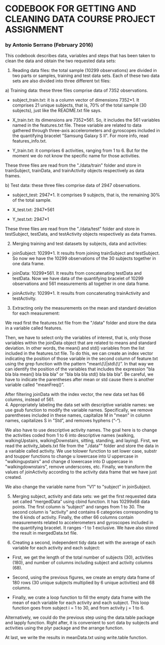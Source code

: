 # CODEBOOK FOR GETTING AND CLEANING DATA COURSE PROJECT ASSIGNMENT

### by Antonio Serrano (February 2016)

This codebook describes data, variables and steps that has been taken to clean the data and obtain the two requested data sets:

1. Reading data files: the total sample (10299 observations) are divided in two parts or samples, training and test data sets. Each of these two data sets are also divided into three different txt files:

a) Training data: these three files comprise data of 7352 observations.

* subject_train.txt: it is a column vector of dimensions 7352*1. It comprises 21 unique subjects, that is, 70% of the total sample (30 subjects), just like the README.txt file says.

* X_train.txt: its dimensions are 7352*561. So, it includes the 561 variables named in the features.txt file. These variable are related to data gathered through three-axis accelerometers and gyroscopes included in the quantifying bracelet "Samsung Galaxy S II". For more info, read features_info.txt.

* Y_train.txt: it comprises 6 activities, ranging from 1 to 6. But for the moment we do not know the specific name for those activities.

These three files are read from the "./data/train" folder and store in trainSubject, trainData, and trainActivity objects respectively as data frames.  

b) Test data: these three files comprise data of 2947 observations.

* subject_test: 2947*1. It comprises 9 subjects, that is, the remaining 30% of the total sample.

* X_test.txt: 2947*561

* Y_test.txt: 2947*1

These three files are read from the "./data/test” folder and store in testSubject, testData, and testActivity objects respectively as data frames.  

2. Merging training and test datasets by subjects, data and activities:

* joinSubject: 10299*1. It results from joining trainSubject and testSubject. So now we have the 10299 observations of the 30 subjects together in one data frame.

* joinData: 10299*561. It results from concatenating testData and testData. Now we have data of the quantifying bracelet of 10299 observations and 561 measurements all together in one data frame.

* joinActivity: 10299*1. It results from concatenating trainActivity and testActivity.

3. Extracting only the measurements on the mean and standard deviation for each measurement:

We read first the features.txt file from the "/data" folder and store the data in a variable called features.  

Then, we have to select only the variables of interest, that is, only those variables within the joinData object that are related to means and standard deviation. In other words, the mean() and std() variables from the list included in the features.txt file. To do this, we can create an index vector indicating the position of those variable in the second column of feature.txt using the grep function with the pattern "mean\\(\\)|std\\(\\)”. In that way we can identify the position of the variables that includes the expression "bla bla bla mean() bla bla bla" or "bla bla bla std() bla bla bla". Be careful, we have to indicate the parentheses after mean or std cause there is another variable called "meanFreq()”.  

After filtering joinData with the index vector, the new data set has 66 columns, instead of 561.  
4. Appropriately labeling the data set with descriptive variable names: we use gsub function to modify the variable names. Specifically, we remove parentheses included in these names, capitalize M in "mean" in column names, capitalizes S in "Std”, and removes hyphens (“-“).

We also have to use descriptive activity names. The goal here is to change the activities coded from 1 to 6 into descriptive names (walking, walkingUpstairs, walkingDownstairs, sitting, standing, and laying). First, we read the activity_labels.txt file from the "./data"" folder and store the data in a variable called activity. We use tolower function to set lower case, substr and toupper functions to change u lowercase into U uppercase in "walkingupstairs” and change d lowercase into D uppercase in "walkingdownstairs”, remove underscores, etc. Finally, we transform the values of joinActivity according to the activity data frame that we have just created.

We also change the variable name from "V1" to "subject" in joinSubject.  

5. Merging subject, activity and data sets: we get the first requested data set called “mergedData” using cbind function. It has 10299x68 data points. The first column is ”subject" and ranges from 1 to 30. The second column is "activity" and contains 6 categories corresponding to the 6 kinds of activity. Finally, the other 66 columns contain measurements related to accelerometers and gyroscopes included in the quantifying bracelet. It ranges -1 to 1 exclusive. We have also stored the result in mergedData.txt file.

6. Creating a second, independent tidy data set with the average of each variable for each activity and each subject:

* First, we get the length of the total number of subjects (30), activities (180), and number of columns including subject and activity columns (68).

* Second, using the previous figures, we create an empty data frame of 180 rows (30 unique subjects multiplied by 6 unique activities) and 68 columns.

* Finally, we crate a loop function to fill the empty data frame with the mean of each variable for each activity and each subject. This loop function goes from subject i = 1 to 30, and from activity j = 1 to 6.

Alternatively, we could do the previous step using the data.table package and lapply function. Right after, it is convenient to sort data by subjects and activities using the plyr package and the arrange function.  

At last, we write the results in meanData.txt using write.table function.  

